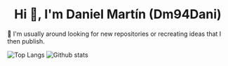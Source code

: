 <h1 align="center">Hi 👋, I'm Daniel Martín (Dm94Dani)</h1>

🔭 I'm usually around looking for new repositories or recreating ideas that I then publish.

![Top Langs](https://github-readme-stats.vercel.app/api/top-langs/?username=dm94&theme=gruvbox)
![Github stats](https://github-readme-stats.vercel.app/api?username=dm94&show_icons=true&theme=gruvbox&layout=compact)
